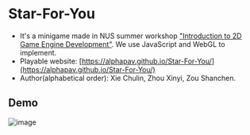 # Star-For-You
- It's a minigame made in NUS summer workshop ["Introduction to 2D Game Engine Development"](http://depts.washington.edu/csscts/tmp/NUS/). We use JavaScript and WebGL to implement.
- Playable website: [https://alphapav.github.io/Star-For-You/](https://alphapav.github.io/Star-For-You/)
- Author(alphabetical order): Xie Chulin, Zhou Xinyi, Zou Shanchen.
## Demo
![image](screenShot/demo.gif)
